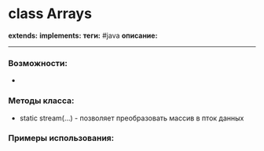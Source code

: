 # class Arrays
**extends:** 
**implements:** 
**теги:** #java
**описание:** 

---
### Возможности:
- 
### Методы класса:
- static stream(...) - позволяет преобразовать массив в пток данных

### Примеры использования:
